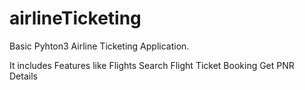 # airlineTicketing
Basic Pyhton3 Airline Ticketing Application.

It includes Features like
Flights Search
Flight Ticket Booking
Get PNR Details
